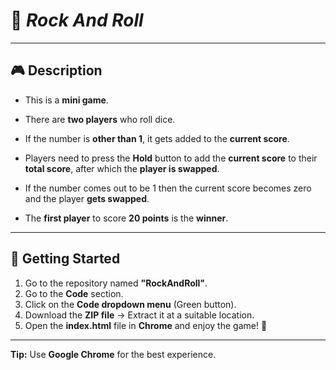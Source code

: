 # 🎸 _Rock And Roll_

---

## 🎮 Description

- This is a **mini game**.
- There are **two players** who roll dice.
- If the number is **other than 1**, it gets added to the **current score**.
- Players need to press the **Hold** button to add the **current score** to their **total score**, after which the **player is swapped**.
- If the number comes out to be 1 then the current score becomes zero and the player **gets swapped**.

- The **first player** to score **20 points** is the **winner**.

---

## 🚀 Getting Started

1. Go to the repository named **"RockAndRoll"**.
2. Go to the **Code** section.
3. Click on the **Code dropdown menu** (Green button).
4. Download the **ZIP file** → Extract it at a suitable location.
5. Open the **index.html** file in **Chrome** and enjoy the game! 🎉

---

**Tip:** Use **Google Chrome** for the best experience.
